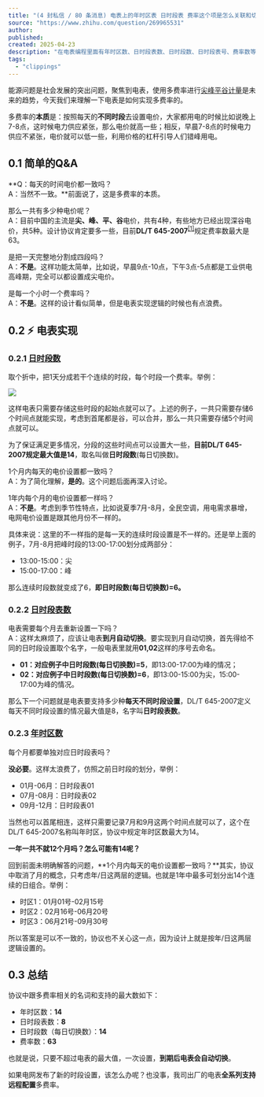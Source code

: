 ```yaml
---
title: "(4 封私信 / 80 条消息) 电表上的年时区表 日时段表 费率这个项是怎么关联和切换的？ - 知乎"
source: "https://www.zhihu.com/question/269965531"
author:
published:
created: 2025-04-23
description: "在电表编程里面有年时区数、日时段表数、日时段数、日时段表号、费率数等等。这些参数都是怎么工作的？"
tags:
  - "clippings"
---
```

能源问题是社会发展的突出问题，聚焦到电表，使用多费率进行[尖峰平谷计量](https://zhida.zhihu.com/search?content_id=573813562&content_type=Answer&match_order=1&q=%E5%B0%96%E5%B3%B0%E5%B9%B3%E8%B0%B7%E8%AE%A1%E9%87%8F&zhida_source=entity)是未来的趋势，今天我们来理解一下电表是如何实现多费率的。

多费率的**本质**是：按照每天的**不同时段**去设置电价，大家都用电的时候比如说晚上7-8点，这时候电力供应紧张，那么电价就高一些；相反，早晨7-8点的时候电力供应不紧张，电价就可以低一些，利用价格的杠杆引导人们错峰用电。

## 0.1 简单的Q&A

**Q：每天的时间电价都一致吗？  
A：当然不一致。**前面说了，这是多费率的本质。

那么一共有多少种电价呢？  
A：目前中国的主流是**尖、峰、平、谷**电价，共有4种，有些地方已经出现深谷电价，共5种。设计协议肯定要多一些，目前**DL/T 645-2007**<sup data-text="中华人民共和国电力行业标准-多功能电能表通信协议" data-url="" data-numero="1" data-draft-node="inline" data-draft-type="reference" data-tooltip="中华人民共和国电力行业标准-多功能电能表通信协议" data-tooltip-richtext="1" data-tooltip-preset="white" data-tooltip-classname="ztext-reference-tooltip"><a id="ref_1_0" href="https://www.zhihu.com/question/#ref_1" data-reference-link="true" aria-labelledby="ref_1">[1]</a></sup>规定费率数最大是63。

是把一天完整地分割成四段吗？  
A：**不是**。这样功能太简单，比如说，早晨9点-10点，下午3点-5点都是工业供电高峰期，完全可以都设置成尖电价。

是每一个小时一个费率吗？  
A：**不是**。这样的设计看似简单，但是电表实现逻辑的时候也有点浪费。

## 0.2 ⚡ 电表实现

### 0.2.1 [日时段数](https://zhida.zhihu.com/search?content_id=573813562&content_type=Answer&match_order=1&q=%E6%97%A5%E6%97%B6%E6%AE%B5%E6%95%B0&zhida_source=entity)

取个折中，把1天分成若干个连续的时段，每个时段一个费率。举例：

![](https://pica.zhimg.com/50/v2-548e0bfa3f62dbfd5822dc804d60ce1b_720w.jpg?source=1def8aca)

这样电表只需要存储这些时段的起始点就可以了。上述的例子，一共只需要存储6个时间点就能实现，考虑到首尾都是谷，可以合并，那么一共只需要存储5个时间点就可以。

为了保证满足更多情况，分段的这些时间点可以设置大一些，**目前DL/T 645-2007规定最大值是14**，取名叫做**日时段数**(每日切换数)。

1个月内每天的电价设置都一致吗？  
A：为了简化理解，**是的**。这个问题后面再深入讨论。

1年内每个月的电价设置都一样吗？  
A：**不是**。考虑到季节性特点，比如说夏季7月-8月，全民空调，用电需求暴增，电网电价设置是跟其他月份不一样的。

具体来说：这里的不一样指的是每一天的连续时段设置是不一样的。还是举上面的例子，7月-8月把峰时段的13:00-17:00划分成两部分：

- 13:00-15:00：尖
- 15:00-17:00：峰

那么连续时段数就变成了6，**即日时段数(每日切换数)=6。**

### 0.2.2 [日时段表数](https://zhida.zhihu.com/search?content_id=573813562&content_type=Answer&match_order=1&q=%E6%97%A5%E6%97%B6%E6%AE%B5%E8%A1%A8%E6%95%B0&zhida_source=entity)

电表需要每个月去重新设置一下吗？  
A：这样太麻烦了，应该让电表**到月自动切换**。要实现到月自动切换，首先得给不同的日时段设置取个名字，一般电表里就用**01,02**这样的序号去命名。

- **01：**对应例子中**日时段数(每日切换数)=5**，即13:00-17:00为峰的情况；
- **02：**对应例子中**日时段数(每日切换数)=6**，即13:00-15:00为尖，15:00-17:00为峰的情况。

那么下一个问题就是电表要支持多少种**每天不同时段设置**，DL/T 645-2007定义每天不同时段设置的情况最大值是8，名字叫**日时段表数**。

### 0.2.3 [年时区数](https://zhida.zhihu.com/search?content_id=573813562&content_type=Answer&match_order=1&q=%E5%B9%B4%E6%97%B6%E5%8C%BA%E6%95%B0&zhida_source=entity)

每个月都要单独对应日时段表吗？

**没必要**。这样太浪费了，仿照之前日时段的划分，举例：

- 01月-06月：日时段表01
- 07月-08月：日时段表02
- 09月-12月：日时段表01

当然也可以首尾相连，这样只需要记录7月和9月这两个时间点就可以了，这个在DL/T 645-2007名称叫年时区，协议中规定年时区数最大为14。

**一年一共不就12个月吗？怎么可能有14呢？**

回到前面未明确解答的问题，**1个月内每天的电价设置都一致吗？**其实，协议中取消了月的概念，只考虑年/日这两层的逻辑。也就是1年中最多可划分出14个连续的日组合。举例：

- 时区1：01月01号-02月15号
- 时区2：02月16号-06月20号
- 时区3：06月21号-09月30号

所以答案是可以不一致的，协议也不关心这一点，因为设计上就是按年/日这两层逻辑设置的。

## 0.3 **总结**

协议中跟多费率相关的名词和支持的最大数如下：

- 年时区数：**14**
- 日时段表数：**8**
- 日时段数（每日切换数）：**14**
- 费率数：**63**

也就是说，只要不超过电表的最大值，一次设置，**到期后电表会自动切换**。

如果电网发布了新的时段设置，该怎么办呢？也没事，我司出厂的电表**全系列支持远程配置**多费率。